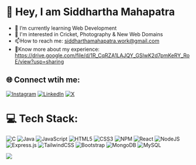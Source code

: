 <h1> 👋 Hey,  I am Siddhartha Mahapatra </h1>

- 🌱 I’m currently learning Web Development
- 👀 I'm interested in Cricket, Photography & New Web Domains
- 📫How to reach me: <link>siddharthamahapatra.work@gmail.com</link>
- 📄Know more about my experience: <link>https://drive.google.com/file/d/1R_CqRZA1LAJQY_GSlwK2d7pmKeRY_RoE/view?usp=sharing


## 🌐 Connect wtih me:
[![Instagram](https://img.shields.io/badge/Instagram-%23E4405F.svg?logo=Instagram&logoColor=white)](https://instagram.com/siddmahapatra) [![LinkedIn](https://img.shields.io/badge/LinkedIn-%230077B5.svg?logo=linkedin&logoColor=white)](https://linkedin.com/in/siddharthamahapatra) [![X](https://img.shields.io/badge/X-black.svg?logo=X&logoColor=white)](https://x.com/sidddmahapatra) 


# 💻 Tech Stack:
![C](https://img.shields.io/badge/c-%2300599C.svg?style=for-the-badge&logo=c&logoColor=white) ![Java](https://img.shields.io/badge/java-%23ED8B00.svg?style=for-the-badge&logo=openjdk&logoColor=white) ![JavaScript](https://img.shields.io/badge/javascript-%23323330.svg?style=for-the-badge&logo=javascript&logoColor=%23F7DF1E) ![HTML5](https://img.shields.io/badge/html5-%23E34F26.svg?style=for-the-badge&logo=html5&logoColor=white) ![CSS3](https://img.shields.io/badge/css3-%231572B6.svg?style=for-the-badge&logo=css3&logoColor=white) ![NPM](https://img.shields.io/badge/NPM-%23CB3837.svg?style=for-the-badge&logo=npm&logoColor=white) ![React](https://img.shields.io/badge/react-%2320232a.svg?style=for-the-badge&logo=react&logoColor=%2361DAFB) ![NodeJS](https://img.shields.io/badge/node.js-6DA55F?style=for-the-badge&logo=node.js&logoColor=white) ![Express.js](https://img.shields.io/badge/express.js-%23404d59.svg?style=for-the-badge&logo=express&logoColor=%2361DAFB) ![TailwindCSS](https://img.shields.io/badge/tailwindcss-%2338B2AC.svg?style=for-the-badge&logo=tailwind-css&logoColor=white) ![Bootstrap](https://img.shields.io/badge/bootstrap-%238511FA.svg?style=for-the-badge&logo=bootstrap&logoColor=white) ![MongoDB](https://img.shields.io/badge/MongoDB-%234ea94b.svg?style=for-the-badge&logo=mongodb&logoColor=white) ![MySQL](https://img.shields.io/badge/mysql-4479A1.svg?style=for-the-badge&logo=mysql&logoColor=white)

![](https://github-readme-stats.vercel.app/api/top-langs/?username=siddmahapatra&theme=dark&hide_border=true&include_all_commits=false&count_private=false&layout=compact)

<!-- Proudly created with GPRM ( https://gprm.itsvg.in ) -->
